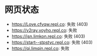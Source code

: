 # 网页状态
- https://Love.cfvqw.repl.co: 失败 (403)
- https://v2ray.yoyho.repl.co: 失败
- https://jsn.limkon.repl.co: 失败 (403)
- https://start--stpstyc.repl.co: 失败 (403)
- https://qi.limqin.repl.co: 失败

